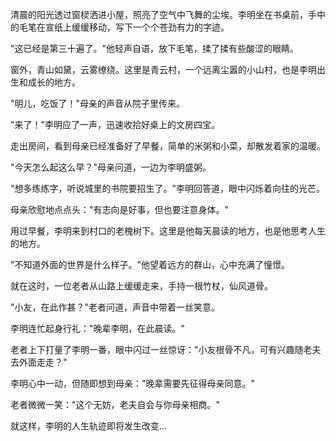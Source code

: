 清晨的阳光透过窗棂洒进小屋，照亮了空气中飞舞的尘埃。李明坐在书桌前，手中的毛笔在宣纸上缓缓移动，写下一个个苍劲有力的字迹。

"这已经是第三十遍了。"他轻声自语，放下毛笔，揉了揉有些酸涩的眼睛。

窗外，青山如黛，云雾缭绕。这里是青云村，一个远离尘嚣的小山村，也是李明出生和成长的地方。

"明儿，吃饭了！"母亲的声音从院子里传来。

"来了！"李明应了一声，迅速收拾好桌上的文房四宝。

走出房间，看到母亲已经准备好了早餐，简单的米粥和小菜，却散发着家的温暖。

"今天怎么起这么早？"母亲问道，一边为李明盛粥。

"想多练练字，听说城里的书院要招生了。"李明回答道，眼中闪烁着向往的光芒。

母亲欣慰地点点头："有志向是好事，但也要注意身体。"

用过早餐，李明来到村口的老槐树下。这里是他每天晨读的地方，也是他思考人生的地方。

"不知道外面的世界是什么样子。"他望着远方的群山，心中充满了憧憬。

就在这时，一位老者从山路上缓缓走来，手持一根竹杖，仙风道骨。

"小友，在此作甚？"老者问道，声音中带着一丝笑意。

李明连忙起身行礼："晚辈李明，在此晨读。"

老者上下打量了李明一番，眼中闪过一丝惊讶："小友根骨不凡，可有兴趣随老夫去外面走走？"

李明心中一动，但随即想到母亲："晚辈需要先征得母亲同意。"

老者微微一笑："这个无妨，老夫自会与你母亲相商。"

就这样，李明的人生轨迹即将发生改变...